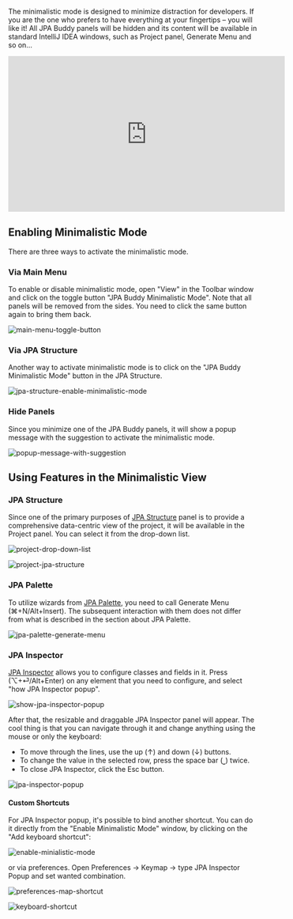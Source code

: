 The minimalistic mode is designed to minimize distraction for developers. If you are the one who prefers to have everything at your fingertips – you will like it! All JPA Buddy panels will be hidden and its content will be available in standard IntelliJ IDEA windows, such as Project panel, Generate Menu and so on...

<div class="youtube" align="center">
<iframe width="560" height="315" src="https://www.youtube.com/embed/fSUnqcZVWnM" title="YouTube video player" frameborder="0" allow="accelerometer; autoplay; clipboard-write; encrypted-media; gyroscope; picture-in-picture" allowfullscreen></iframe>
</div>

## Enabling Minimalistic Mode

There are three ways to activate the minimalistic mode.

### Via Main Menu

To enable or disable minimalistic mode, open "View" in the Toolbar window and click on the toggle button "JPA Buddy Minimalistic Mode". Note that all panels will be removed from the sides. You need to click the same button again to bring them back.

![main-menu-toggle-button](img/main-menu-toggle-button.jpeg)

### Via JPA Structure

Another way to activate minimalistic mode is to click on the "JPA Buddy Minimalistic Mode" button in the JPA Structure.

![jpa-structure-enable-minimalistic-mode](img/jpa-structure-enable-minimalistic-mode.jpeg)

### Hide Panels

Since you minimize one of the JPA Buddy panels, it will show a popup message with the suggestion to activate the minimalistic mode.

![popup-message-with-suggestion](img/popup-message-with-suggestion.jpeg)

## Using Features in the Minimalistic View

### JPA Structure

Since one of the primary purposes of [JPA Structure](https://www.jpa-buddy.com/documentation/entity-designer/#jpa-structure) panel is to provide a comprehensive data-centric view of the project, it will be available in the Project panel. You can select it from the drop-down list.

![project-drop-down-list](img/project-drop-down-list.jpeg)

![project-jpa-structure](img/project-jpa-structure.jpeg)

### JPA Palette

To utilize wizards from [JPA Palette](https://www.jpa-buddy.com/documentation/entity-designer/#jpa-palette ), you need to call Generate Menu (⌘+N/Alt+Insert). The subsequent interaction with them does not differ from what is described in the section about JPA Palette.

![jpa-palette-generate-menu](img/jpa-palette-generate-menu.jpeg)

### JPA Inspector

[JPA Inspector](https://www.jpa-buddy.com/documentation/entity-designer/#jpa-inspector) allows you to configure classes and fields in it. Press (⌥+⏎/Alt+Enter) on any element that you need to configure, and select "how JPA Inspector popup".

![show-jpa-inspector-popup](img/show-jpa-inspector-popup.jpeg)

After that, the resizable and draggable JPA Inspector panel will appear. The cool thing is that you can navigate through it and change anything using the mouse or only the keyboard:

- To move through the lines, use the up (↑) and down (↓) buttons.
- To change the value in the selected row, press the space bar (⎵) twice.
- To close JPA Inspector, click the Esc button.

![jpa-inspector-popup](img/jpa-inspector-popup.jpeg)

#### Custom Shortcuts

For JPA Inspector popup, it's possible to bind another shortcut. You can do it directly from the "Enable Minimalistic Mode" window, by clicking on the "Add keyboard shortcut":

![enable-minialistic-mode](img/enable-minialistic-mode.jpeg)

or via preferences. Open Preferences -> Keymap -> type JPA Inspector Popup and set wanted combination.

![preferences-map-shortcut](img/preferences-map-shortcut.jpeg)

![keyboard-shortcut](img/keyboard-shortcut.jpeg)
